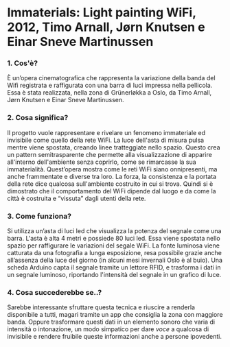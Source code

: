# Immaterials: Light painting WiFi, 2012, Timo Arnall, Jørn Knutsen e Einar Sneve Martinussen

 ### 1. Cos'è?  
È un’opera cinematografica che rappresenta la variazione della banda del Wifi registrata e raffigurata con una barra di luci impressa nella pellicola. Essa è stata realizzata, nella zona di Grünerløkka a Oslo, da Timo Arnall, Jørn Knutsen e Einar Sneve Martinussen.

 ### 2. Cosa significa?  
Il progetto vuole rappresentare e rivelare un fenomeno immateriale ed invisibile come quello della rete WiFi.
La luce dell'asta di misura pulsa mentre viene spostata, creando linee tratteggiate nello spazio. Questo crea un pattern semitrasparente che permette alla visualizzazione di apparire all'interno dell'ambiente senza coprirlo, come se rimarcasse la sua immaterialità. Quest’opera mostra come le reti WiFi siano onnipresenti, ma anche frammentate e diverse tra loro. La forza, la consistenza e la portata della rete dice qualcosa sull'ambiente costruito in cui si trova. Quindi si è dimostrato che il comportamento del WiFi dipende dal luogo e da come la città è costruita e “vissuta” dagli utenti della rete.

 
 ### 3. Come funziona?  
Si utilizza un’asta di luci led che visualizza la potenza del segnale come una barra. L'asta è alta 4 metri e possiede 80 luci led. Essa viene spostata nello spazio per raffigurare le variazioni del segale WiFi. La fonte luminosa viene catturata da una fotografia a lunga esposizione, resa possibile grazie anche all’assenza della luce del giorno (in alcuni mesi invernali Oslo è al buio). Una scheda Arduino capta il segnale tramite un lettore RFID, e trasforma i dati in un segnale luminoso, riportando l'intensità del segnale in un grafico di luce.
 
 ### 4. Cosa succederebbe se..?  
Sarebbe interessante sfruttare questa tecnica e riuscire a renderla disponibile a tutti, magari tramite un app che consiglia la zona con maggiore banda. Oppure trasformare questi dati in un elemento sonoro che varia di intensità o intonazione, un modo simpatico per dare _voce_ a qualcosa di invisibile e rendere fruibile queste informazioni anche a persone ipovedenti.
